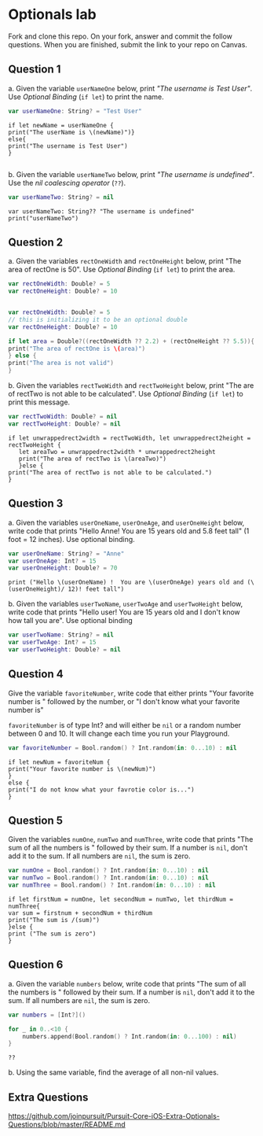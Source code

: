 # Optionals lab

Fork and clone this repo. On your fork, answer and commit the follow questions. When you are finished, submit the link to your repo on Canvas.


## Question 1

a. Given the variable `userNameOne` below, print *"The username is Test User"*.  Use *Optional Binding* (`if let`) to print the name.

```swift
var userNameOne: String? = "Test User"
```

```
if let newName = userNameOne {
print("The userName is \(newName)")}
else{
print("The username is Test User")
}


```

b. Given the variable `userNameTwo` below, print *"The username is undefined"*.  Use the *nil coalescing operator* (`??`).

```swift
var userNameTwo: String? = nil
```

```
var userNameTwo: String?? "The username is undefined"
print("userNameTwo")
```

## Question 2

a. Given the variables `rectOneWidth` and `rectOneHeight` below, print "The area of rectOne is 50".  Use *Optional Binding* (`if let`) to print the area.

```swift
var rectOneWidth: Double? = 5
var rectOneHeight: Double? = 10


var rectOneWidth: Double? = 5
// this is initializing it to be an optional double
var rectOneHeight: Double? = 10

if let area = Double?((rectOneWidth ?? 2.2) + (rectOneHeight ?? 5.5)){
print("The area of rectOne is \(area)")
} else {
print("The area is not valid")
}

```

b. Given the variables `rectTwoWidth` and `rectTwoHeight` below, print "The are of rectTwo is not able to be calculated".  Use *Optional Binding* (`if let`) to print this message.

```swift
var rectTwoWidth: Double? = nil
var rectTwoHeight: Double? = nil
```
```
if let unwrappedrect2width = rectTwoWidth, let unwrappedrect2height = rectTwoHeight {
   let areaTwo = unwrappedrect2width * unwrappedrect2height
   print("The area of rectTwo is \(areaTwo)")
   }else {
print("The area of rectTwo is not able to be calculated.")
}

```

## Question 3

a. Given the variables `userOneName`, `userOneAge`, and `userOneHeight` below, write code that prints "Hello Anne!  You are 15 years old and 5.8 feet tall" (1 foot = 12 inches).  Use optional binding.


```swift
var userOneName: String? = "Anne"
var userOneAge: Int? = 15
var userOneHeight: Double? = 70
```
```
print ("Hello \(userOneName) !  You are \(userOneAge) years old and (\(userOneHeight)/ 12)! feet tall")
```
b. Given the variables `userTwoName`, `userTwoAge` and `userTwoHeight` below, write code that prints "Hello user!  You are 15 years old and I don't know how tall you are".  Use optional binding

```swift
var userTwoName: String? = nil
var userTwoAge: Int? = 15
var userTwoHeight: Double? = nil
```


## Question 4

Give the variable `favoriteNumber`, write code that either prints "Your favorite number is " followed by the number, or "I don't know what your favorite number is"

`favoriteNumber` is of type Int? and will either be `nil` or a random number between 0 and 10.  It will change each time you run your Playground.

```swift
var favoriteNumber = Bool.random() ? Int.random(in: 0...10) : nil
```
```
if let newNum = favoriteNum {
print("Your favorite number is \(newNum)")
}
else {
print("I do not know what your favrotie color is...")
}
```


## Question 5

Given the variables `numOne`, `numTwo` and `numThree`, write code that prints "The sum of all the numbers is " followed by their sum.  If a number is `nil`, don't add it to the sum.  If all numbers are `nil`, the sum is zero.

```swift
var numOne = Bool.random() ? Int.random(in: 0...10) : nil
var numTwo = Bool.random() ? Int.random(in: 0...10) : nil
var numThree = Bool.random() ? Int.random(in: 0...10) : nil
```
```
if let firstNum = numOne, let secondNum = numTwo, let thirdNum = numThree{
var sum = firstnum + secondNum + thirdNum 
print("The sum is /(sum)")
}else {
print ("The sum is zero")
}
```


## Question 6

a. Given the variable `numbers` below, write code that prints "The sum of all the numbers is " followed by their sum.  If a number is `nil`, don't add it to the sum.  If all numbers are `nil`, the sum is zero.

```swift
var numbers = [Int?]()

for _ in 0..<10 {
    numbers.append(Bool.random() ? Int.random(in: 0...100) : nil)
}
```

```
??

```


b. Using the same variable, find the average of all non-nil values.

## Extra Questions

https://github.com/joinpursuit/Pursuit-Core-iOS-Extra-Optionals-Questions/blob/master/README.md
